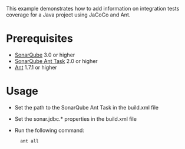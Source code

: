 This example demonstrates how to add information on integration tests coverage for a Java project using JaCoCo and Ant.

Prerequisites
=============
* [SonarQube](http://www.sonarsource.org/downloads/) 3.0 or higher
* [SonarQube Ant Task](http://docs.codehaus.org/x/QYKxDQ) 2.0 or higher
* [Ant](http://ant.apache.org/) 1.7.1 or higher

Usage
=====
* Set the path to the SonarQube Ant Task in the build.xml file
* Set the sonar.jdbc.* properties in the build.xml file
* Run the following command:

        ant all

